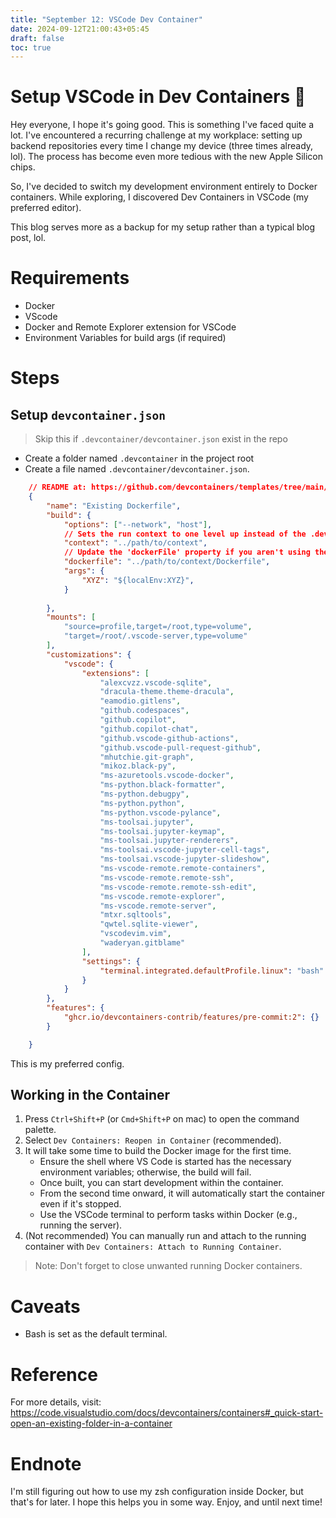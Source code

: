 ```yaml
---
title: "September 12: VSCode Dev Container"
date: 2024-09-12T21:00:43+05:45
draft: false
toc: true
---
```


# Setup VSCode in Dev Containers 🚢

Hey everyone, I hope it's going good. This is something I've faced quite a lot. I've encountered a recurring challenge at my workplace: setting up backend repositories every time I change my device (three times already, lol). The process has become even more tedious with the new Apple Silicon chips.

So, I've decided to switch my development environment entirely to Docker containers. While exploring, I discovered Dev Containers in VSCode (my preferred editor).

This blog serves more as a backup for my setup rather than a typical blog post, lol.

# Requirements
- Docker
- VScode
- Docker and Remote Explorer extension for VSCode
- Environment Variables for build args (if required)


# Steps 

## Setup `devcontainer.json`

> Skip this if `.devcontainer/devcontainer.json`  exist in the repo

- Create a folder named `.devcontainer` in the project root
- Create a file named `.devcontainer/devcontainer.json`.
```json
    // README at: https://github.com/devcontainers/templates/tree/main/src/docker-existing-dockerfile
    {
        "name": "Existing Dockerfile",
        "build": {
            "options": ["--network", "host"],
            // Sets the run context to one level up instead of the .devcontainer folder.
            "context": "../path/to/context",
            // Update the 'dockerFile' property if you aren't using the standard 'Dockerfile' filename.
            "dockerfile": "../path/to/context/Dockerfile",
            "args": {
                "XYZ": "${localEnv:XYZ}",
            }
            
        },
        "mounts": [
            "source=profile,target=/root,type=volume",
            "target=/root/.vscode-server,type=volume"
        ],
        "customizations": {
            "vscode": {
                "extensions": [
                    "alexcvzz.vscode-sqlite",
                    "dracula-theme.theme-dracula",
                    "eamodio.gitlens",
                    "github.codespaces",
                    "github.copilot",
                    "github.copilot-chat",
                    "github.vscode-github-actions",
                    "github.vscode-pull-request-github",
                    "mhutchie.git-graph",
                    "mikoz.black-py",
                    "ms-azuretools.vscode-docker",
                    "ms-python.black-formatter",
                    "ms-python.debugpy",
                    "ms-python.python",
                    "ms-python.vscode-pylance",
                    "ms-toolsai.jupyter",
                    "ms-toolsai.jupyter-keymap",
                    "ms-toolsai.jupyter-renderers",
                    "ms-toolsai.vscode-jupyter-cell-tags",
                    "ms-toolsai.vscode-jupyter-slideshow",
                    "ms-vscode-remote.remote-containers",
                    "ms-vscode-remote.remote-ssh",
                    "ms-vscode-remote.remote-ssh-edit",
                    "ms-vscode.remote-explorer",
                    "ms-vscode.remote-server",
                    "mtxr.sqltools",
                    "qwtel.sqlite-viewer",
                    "vscodevim.vim",
                    "waderyan.gitblame"
                ],
                "settings": {
                    "terminal.integrated.defaultProfile.linux": "bash"
                }
            }
        },
        "features": {
            "ghcr.io/devcontainers-contrib/features/pre-commit:2": {}
        }

    }
```

This is my preferred config.

## Working in the Container
1. Press `Ctrl+Shift+P` (or `Cmd+Shift+P` on mac) to open the command palette.
2. Select `Dev Containers: Reopen in Container` (recommended).
3. It will take some time to build the Docker image for the first time.
    - Ensure the shell where VS Code is started has the necessary environment variables; otherwise, the build will fail.
    - Once built, you can start development within the container.
    - From the second time onward, it will automatically start the container even if it's stopped.
    - Use the VSCode terminal to perform tasks within Docker (e.g., running the server).
4. (Not recommended) You can manually run and attach to the running container with `Dev Containers: Attach to Running Container`.

> Note: Don't forget to close unwanted running Docker containers.

# Caveats
- Bash is set as the default terminal.

# Reference
For more details, visit: https://code.visualstudio.com/docs/devcontainers/containers#_quick-start-open-an-existing-folder-in-a-container

# Endnote
I'm still figuring out how to use my zsh configuration inside Docker, but that's for later. I hope this helps you in some way. Enjoy, and until next time!
